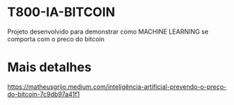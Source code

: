 # T800-IA-BITCOIN
Projeto desenvolvido para demonstrar como MACHINE LEARNING se comporta com o preco do bitcoin
# Mais detalhes

https://matheusgrijo.medium.com/inteligência-artificial-prevendo-o-preço-do-bitcoin-7c9db97a41f1

